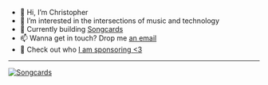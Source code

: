 - 👋 Hi, I’m Christopher
- 👀 I’m interested in the intersections of music and technology
- 🌱 Currently building [Songcards](http://beta.songcards.io/)
- 📫 Wanna get in touch? Drop me [an email](mailto:chris@unlockyoursound.com)
- 💖 Check out who [I am sponsoring <3](https://github.com/carvalhochris?tab=sponsoring)

___

<!-- [![My Skills](https://skillicons.dev/icons?i=py,react,vscode,css,aws,cloudflare,django,github,js,html,postman,wordpress,git,heroku,nextjs)](https://skillicons.dev) -->

[![Songcards](https://beta.songcards.io/Songcards_B_White.svg)](https://beta.songcards.io/)

<!---
carvalhochris/carvalhochris is a ✨ special ✨ repository because its `README.md` (this file) appears on your GitHub profile.
You can click the Preview link to take a look at your changes.
--->
